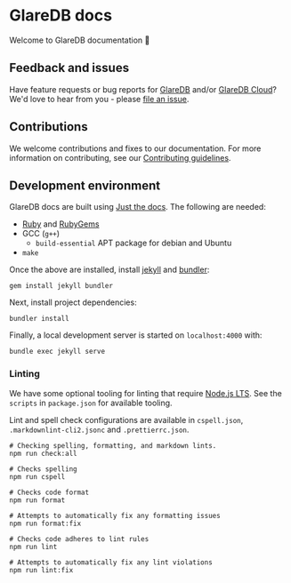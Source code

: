# GlareDB docs

Welcome to GlareDB documentation 👋

## Feedback and issues

Have feature requests or bug reports for [GlareDB] and/or [GlareDB Cloud]? We'd
love to hear from you - please [file an issue].

## Contributions

We welcome contributions and fixes to our documentation. For more information
on contributing, see our [Contributing guidelines].

## Development environment

GlareDB docs are built using [Just the docs]. The following are needed:

- [Ruby] and [RubyGems]
- GCC (`g++`)
  - `build-essential` APT package for debian and Ubuntu
- `make`

Once the above are installed, install [jekyll] and [bundler]:

```shell
gem install jekyll bundler
```

Next, install project dependencies:

```shell
bundler install
```

Finally, a local development server is started on `localhost:4000` with:

```shell
bundle exec jekyll serve
```

### Linting

We have some optional tooling for linting that require [Node.js LTS]. See the
`scripts` in `package.json` for available tooling.

Lint and spell check configurations are available in `cspell.json`,
`.markdownlint-cli2.jsonc` and `.prettierrc.json`.

```shell
# Checking spelling, formatting, and markdown lints.
npm run check:all

# Checks spelling
npm run cspell

# Checks code format
npm run format

# Attempts to automatically fix any formatting issues
npm run format:fix

# Checks code adheres to lint rules
npm run lint

# Attempts to automatically fix any lint violations
npm run lint:fix
```

[GlareDB]: https://github.com/GlareDB/glaredb
[GlareDB Cloud]: https://console.glaredb.com
[Contributing guidelines]: https://github.com/GlareDB/glaredb.github.io/blob/main/.github/CONTRIBUTING.md
[file an issue]: https://github.com/GlareDB/glaredb/issues/new/choose
[Just the docs]: https://just-the-docs.github.io/just-the-docs/
[Ruby]: https://www.ruby-lang.org/en/documentation/installation/
[RubyGems]: https://rubygems.org/
[Node.js LTS]: https://nodejs.org/en
[jekyll]: https://jekyllrb.com
[bundler]: https://bundler.io
